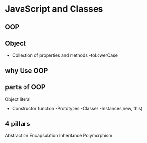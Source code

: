 # JavaScript and Classes

## OOP

## Object
- Collection of properties and methods
-toLowerCase 

## why Use OOP

## parts of OOP
Object literal 

- Constructor function
-Prototypes
-Classes
-Instances(new, this)

##  4 pillars
Abstraction 
Encapsulation
Inheritance
Polymorphism